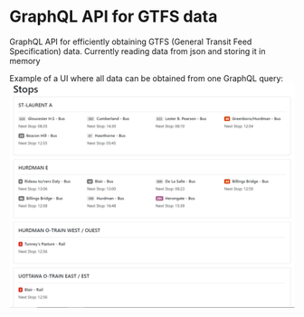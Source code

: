 # GraphQL API for GTFS data
GraphQL API for efficiently obtaining GTFS (General Transit Feed Specification) data. Currently reading data from json and storing it in memory

Example of a UI where all data can be obtained from one GraphQL query:
![example](app/example.PNG)
